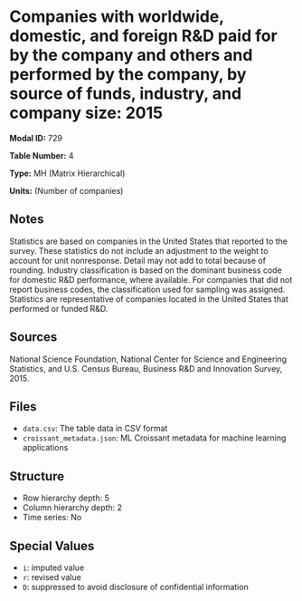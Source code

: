 # Companies with worldwide, domestic, and foreign R&D paid for by the company and others and performed by the company, by source of funds, industry, and company size: 2015

**Modal ID:** 729

**Table Number:** 4

**Type:** MH (Matrix Hierarchical)

**Units:** (Number of companies)

## Notes

Statistics are based on companies in the United States that reported to the survey. These statistics do not include an adjustment to the weight to account for unit nonresponse. Detail may not add to total because of rounding. Industry classification is based on the dominant business code for domestic R&D performance, where available. For companies that did not report business codes, the classification used for sampling was assigned. Statistics are representative of companies located in the United States that performed or funded R&D.

## Sources

National Science Foundation, National Center for Science and Engineering Statistics, and U.S. Census Bureau, Business R&D and Innovation Survey, 2015.

## Files

- `data.csv`: The table data in CSV format
- `croissant_metadata.json`: ML Croissant metadata for machine learning applications

## Structure

- Row hierarchy depth: 5
- Column hierarchy depth: 2
- Time series: No

## Special Values

- `i`: imputed value
- `r`: revised value
- `D`: suppressed to avoid disclosure of confidential information
